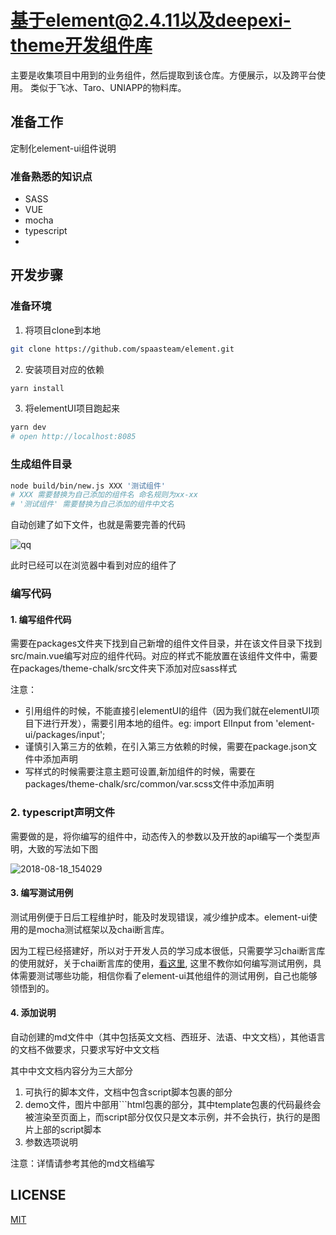 # 基于element@2.4.11以及deepexi-theme开发组件库
主要是收集项目中用到的业务组件，然后提取到该仓库。方便展示，以及跨平台使用。
类似于飞冰、Taro、UNIAPP的物料库。

## 准备工作
定制化element-ui组件说明

### 准备熟悉的知识点
- SASS
- VUE
- mocha
- typescript
- 

## 开发步骤

### 准备环境

1. 将项目clone到本地
```sh
git clone https://github.com/spaasteam/element.git
```

2. 安装项目对应的依赖
```sh
yarn install
```

3. 将elementUI项目跑起来
```sh
yarn dev
# open http://localhost:8085
```

### 生成组件目录
```sh
node build/bin/new.js XXX '测试组件'
# XXX 需要替换为自己添加的组件名 命名规则为xx-xx
# '测试组件' 需要替换为自己添加的组件中文名
```

自动创建了如下文件，也就是需要完善的代码

![qq](https://user-gold-cdn.xitu.io/2018/8/18/1654c15a5b5db143?w=578&h=250&f=png&s=37868)

此时已经可以在浏览器中看到对应的组件了

### 编写代码
#### 1. 编写组件代码
需要在packages文件夹下找到自己新增的组件文件目录，并在该文件目录下找到src/main.vue编写对应的组件代码。对应的样式不能放置在该组件文件中，需要在packages/theme-chalk/src文件夹下添加对应sass样式

注意：
- 引用组件的时候，不能直接引elementUI的组件（因为我们就在elementUI项目下进行开发），需要引用本地的组件。eg:  import ElInput from 'element-ui/packages/input';
- 谨慎引入第三方的依赖，在引入第三方依赖的时候，需要在package.json文件中添加声明
- 写样式的时候需要注意主题可设置,新加组件的时候，需要在packages/theme-chalk/src/common/var.scss文件中添加声明

### 2. typescript声明文件

需要做的是，将你编写的组件中，动态传入的参数以及开放的api编写一个类型声明，大致的写法如下图

![2018-08-18_154029](https://user-gold-cdn.xitu.io/2018/8/18/1654c15a91d6ce36?w=962&h=1129&f=png&s=86639)

#### 3. 编写测试用例

测试用例便于日后工程维护时，能及时发现错误，减少维护成本。element-ui使用的是mocha测试框架以及chai断言库。

因为工程已经搭建好，所以对于开发人员的学习成本很低，只需要学习chai断言库的使用就好，关于chai断言库的使用，[看这里](http://www.chaijs.com/api/), 这里不教你如何编写测试用例，具体需要测试哪些功能，相信你看了element-ui其他组件的测试用例，自己也能够领悟到的。

#### 4. 添加说明

自动创建的md文件中（其中包括英文文档、西班牙、法语、中文文档），其他语言的文档不做要求，只要求写好中文文档

其中中文文档内容分为三大部分

1.  可执行的脚本文件，文档中包含script脚本包裹的部分
2.  demo文件，图片中部用```html包裹的部分，其中template包裹的代码最终会被渲染至页面上，而script部分仅仅只是文本示例，并不会执行，执行的是图片上部的script脚本
3.  参数选项说明

注意：详情请参考其他的md文档编写

## LICENSE
[MIT](LICENSE)
